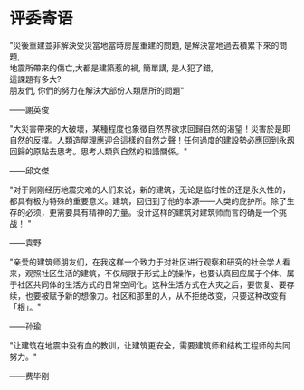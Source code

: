 # 评委寄语


"災後重建並非解決受災當地當時房屋重建的問題, 是解決當地過去積累下來的問題,   
地震所帶來的傷亡,大都是建築惹的禍, 簡單講, 是人犯了錯,   
這課題有多大?  
朋友們,  你們的努力在解決大部份人類居所的問題"   

——謝英俊  



"大災害帶來的大破壞，某種程度也象徵自然界欲求回歸自然的渴望！災害於是即自然的反撲。人類造屋理應迎合這樣的自然之聲！任何過度的建設勢必應回到永刼回歸的原點去思考。思考人類與自然的和諧關係。"  

——邱文傑  


"对于刚刚经历地震灾难的人们来说，新的建筑，无论是临时性的还是永久性的，都具有极为特殊的重要意义。建筑，回归到了他的本源——人类的庇护所。除了生存的必须，更需要具有精神的力量。设计这样的建筑对建筑师而言的确是一个挑战！ "  

 ——袁野  
 

"亲爱的建筑师朋友们，在我这样一个致力于对社区进行观察和研究的社会学人看来，观照社区生活的建筑，不仅局限于形式上的操作，也要认真回应属于个体、属于社区共同体的生活方式的日常空间化。这种生活方式在大灾之后，要恢复、要存续，也要被赋予新的想像力。社区和那里的人，从不拒绝改变，只要这种改变有「根」。"  

——孙瑜


"让建筑在地震中没有血的教训，让建筑更安全，需要建筑师和结构工程师的共同努力。"  

——费毕刚


